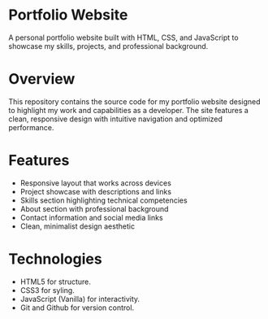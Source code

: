 # Portfolio Website
A personal portfolio website built with HTML, CSS, and JavaScript to showcase my skills, projects, and professional background.

# Overview
This repository contains the source code for my portfolio website designed to highlight my work and capabilities as a developer. The site features a clean, responsive design with intuitive navigation and optimized performance.

# Features
- Responsive layout that works across devices
- Project showcase with descriptions and links
- Skills section highlighting technical competencies
- About section with professional background
- Contact information and social media links
- Clean, minimalist design aesthetic

# Technologies
- HTML5 for structure. 
- CSS3 for syling. 
- JavaScript (Vanilla) for interactivity. 
- Git and Github for version control. 

